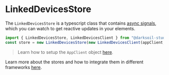 # LinkedDevicesStore

The `LinkedDevicesStore` is a typescript class that contains [async signals](https://www.npmjs.com/package/async-signals), which you can watch to get reactive updates in your elements.

```js
import { LinkedDevicesStore, LinkedDevicesClient } from "@darksoil-studio/linked-devices";
const store = new LinkedDevicesStore(new LinkedDevicesClient(appClient, 'my-role-name'));
```

> Learn how to setup the `AppClient` object [here](https://www.npmjs.com/package/@holochain/client).

Learn more about the stores and how to integrate them in different frameworks [here](https://holochain-open-dev.github.io/reusable-modules/frontend/using/#stores).
